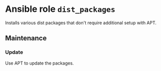 # Ansible role `dist_packages`

Installs various dist packages that don't require additional setup with APT.

## Maintenance

### Update

Use APT to update the packages.
